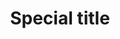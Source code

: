 ---
id: 3
title: "Special title"
description: "With supporting text below as a natural lead-in to additional content."
image: "/assets/images/banner-carousel/invite.png"
icon: "block-3"
---